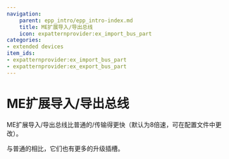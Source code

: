 ```yaml
---
navigation:
    parent: epp_intro/epp_intro-index.md
    title: ME扩展导入/导出总线
    icon: expatternprovider:ex_import_bus_part
categories:
- extended devices
item_ids:
- expatternprovider:ex_import_bus_part
- expatternprovider:ex_export_bus_part
---
```


# ME扩展导入/导出总线

<Row gap="20">
<GameScene zoom="8" background="transparent">
  <ImportStructure src="../structure/cable_ex_import_bus.snbt"></ImportStructure>
</GameScene>
<GameScene zoom="8" background="transparent">
  <ImportStructure src="../structure/cable_ex_export_bus.snbt"></ImportStructure>
</GameScene>
</Row>

ME扩展导入/导出总线比普通的<ItemLink id="ae2:import_bus" />/<ItemLink id="ae2:export_bus" />传输得更快（默认为8倍速，可在配置文件中更改）。

与普通的相比，它们也有更多的升级插槽。

